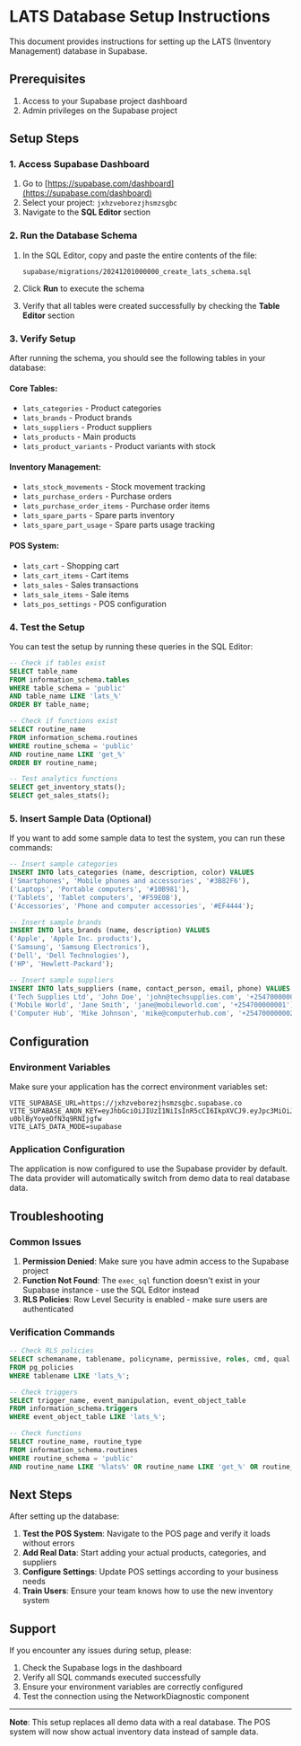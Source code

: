 # LATS Database Setup Instructions

This document provides instructions for setting up the LATS (Inventory Management) database in Supabase.

## Prerequisites

1. Access to your Supabase project dashboard
2. Admin privileges on the Supabase project

## Setup Steps

### 1. Access Supabase Dashboard

1. Go to [https://supabase.com/dashboard](https://supabase.com/dashboard)
2. Select your project: `jxhzveborezjhsmzsgbc`
3. Navigate to the **SQL Editor** section

### 2. Run the Database Schema

1. In the SQL Editor, copy and paste the entire contents of the file:
   ```
   supabase/migrations/20241201000000_create_lats_schema.sql
   ```

2. Click **Run** to execute the schema

3. Verify that all tables were created successfully by checking the **Table Editor** section

### 3. Verify Setup

After running the schema, you should see the following tables in your database:

#### Core Tables:
- `lats_categories` - Product categories
- `lats_brands` - Product brands
- `lats_suppliers` - Product suppliers
- `lats_products` - Main products
- `lats_product_variants` - Product variants with stock

#### Inventory Management:
- `lats_stock_movements` - Stock movement tracking
- `lats_purchase_orders` - Purchase orders
- `lats_purchase_order_items` - Purchase order items
- `lats_spare_parts` - Spare parts inventory
- `lats_spare_part_usage` - Spare parts usage tracking

#### POS System:
- `lats_cart` - Shopping cart
- `lats_cart_items` - Cart items
- `lats_sales` - Sales transactions
- `lats_sale_items` - Sale items
- `lats_pos_settings` - POS configuration

### 4. Test the Setup

You can test the setup by running these queries in the SQL Editor:

```sql
-- Check if tables exist
SELECT table_name 
FROM information_schema.tables 
WHERE table_schema = 'public' 
AND table_name LIKE 'lats_%'
ORDER BY table_name;

-- Check if functions exist
SELECT routine_name 
FROM information_schema.routines 
WHERE routine_schema = 'public' 
AND routine_name LIKE 'get_%'
ORDER BY routine_name;

-- Test analytics functions
SELECT get_inventory_stats();
SELECT get_sales_stats();
```

### 5. Insert Sample Data (Optional)

If you want to add some sample data to test the system, you can run these commands:

```sql
-- Insert sample categories
INSERT INTO lats_categories (name, description, color) VALUES
('Smartphones', 'Mobile phones and accessories', '#3B82F6'),
('Laptops', 'Portable computers', '#10B981'),
('Tablets', 'Tablet computers', '#F59E0B'),
('Accessories', 'Phone and computer accessories', '#EF4444');

-- Insert sample brands
INSERT INTO lats_brands (name, description) VALUES
('Apple', 'Apple Inc. products'),
('Samsung', 'Samsung Electronics'),
('Dell', 'Dell Technologies'),
('HP', 'Hewlett-Packard');

-- Insert sample suppliers
INSERT INTO lats_suppliers (name, contact_person, email, phone) VALUES
('Tech Supplies Ltd', 'John Doe', 'john@techsupplies.com', '+254700000000'),
('Mobile World', 'Jane Smith', 'jane@mobileworld.com', '+254700000001'),
('Computer Hub', 'Mike Johnson', 'mike@computerhub.com', '+254700000002');
```

## Configuration

### Environment Variables

Make sure your application has the correct environment variables set:

```env
VITE_SUPABASE_URL=https://jxhzveborezjhsmzsgbc.supabase.co
VITE_SUPABASE_ANON_KEY=eyJhbGciOiJIUzI1NiIsInR5cCI6IkpXVCJ9.eyJpc3MiOiJzdXBhYmFzZSIsInJlZiI6Imp4aHp2ZWJvcmV6amhzbXpzZ2JjIiwicm9sZSI6ImFub24iLCJpYXQiOjE3NTI3MTE1MjQsImV4cCI6MjA2ODI4NzUyNH0.pIug4PlJ3Q14GxcYilW-u0blByYoyeOfN3q9RNIjgfw
VITE_LATS_DATA_MODE=supabase
```

### Application Configuration

The application is now configured to use the Supabase provider by default. The data provider will automatically switch from demo data to real database data.

## Troubleshooting

### Common Issues

1. **Permission Denied**: Make sure you have admin access to the Supabase project
2. **Function Not Found**: The `exec_sql` function doesn't exist in your Supabase instance - use the SQL Editor instead
3. **RLS Policies**: Row Level Security is enabled - make sure users are authenticated

### Verification Commands

```sql
-- Check RLS policies
SELECT schemaname, tablename, policyname, permissive, roles, cmd, qual 
FROM pg_policies 
WHERE tablename LIKE 'lats_%';

-- Check triggers
SELECT trigger_name, event_manipulation, event_object_table 
FROM information_schema.triggers 
WHERE event_object_table LIKE 'lats_%';

-- Check functions
SELECT routine_name, routine_type 
FROM information_schema.routines 
WHERE routine_schema = 'public' 
AND routine_name LIKE '%lats%' OR routine_name LIKE 'get_%' OR routine_name LIKE 'update_%';
```

## Next Steps

After setting up the database:

1. **Test the POS System**: Navigate to the POS page and verify it loads without errors
2. **Add Real Data**: Start adding your actual products, categories, and suppliers
3. **Configure Settings**: Update POS settings according to your business needs
4. **Train Users**: Ensure your team knows how to use the new inventory system

## Support

If you encounter any issues during setup, please:

1. Check the Supabase logs in the dashboard
2. Verify all SQL commands executed successfully
3. Ensure your environment variables are correctly configured
4. Test the connection using the NetworkDiagnostic component

---

**Note**: This setup replaces all demo data with a real database. The POS system will now show actual inventory data instead of sample data.
